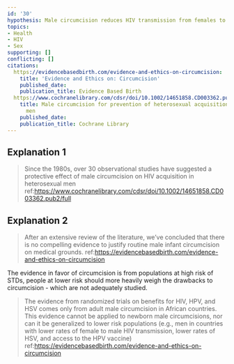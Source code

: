 ```yaml
---
id: '30'
hypothesis: Male circumcision reduces HIV transmission from females to males.
topics:
- Health
- HIV
- Sex
supporting: []
conflicting: []
citations:
  https://evidencebasedbirth.com/evidence-and-ethics-on-circumcision:
    title: 'Evidence and Ethics on: Circumcision'
    published_date: 
    publication_title: Evidence Based Birth
  https://www.cochranelibrary.com/cdsr/doi/10.1002/14651858.CD003362.pub2/full:
    title: Male circumcision for prevention of heterosexual acquisition of HIV in
      men
    published_date: 
    publication_title: Cochrane Library
---
```

## Explanation 1

> Since the 1980s, over 30 observational studies have suggested a protective effect of male circumcision on HIV acquisition in heterosexual men
> ref:https://www.cochranelibrary.com/cdsr/doi/10.1002/14651858.CD003362.pub2/full

## Explanation 2

> After an extensive review of the literature, we’ve concluded that there is no compelling evidence to justify routine male infant circumcision on medical grounds.
> ref:https://evidencebasedbirth.com/evidence-and-ethics-on-circumcision

The evidence in favor of circumcision is from populations at high risk of STDs, people at lower risk should more heavily weigh the drawbacks to circumcision - which are not adequately studied.

> The evidence from randomized trials on benefits for HIV, HPV, and HSV comes only from adult male circumcision in African countries. This evidence cannot be applied to newborn male circumcisions, nor can it be generalized to lower risk populations (e.g., men in countries with lower rates of female to male HIV transmission, lower rates of HSV, and access to the HPV vaccine)
> ref:https://evidencebasedbirth.com/evidence-and-ethics-on-circumcision
